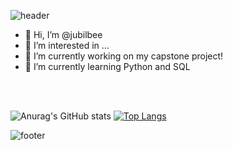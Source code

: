 ![header](https://capsule-render.vercel.app/api?type=waving&height=250&section=header&text=Camilla%20Babb&fontSize=75&color=gradient&customColorList=2&fontAlign=70)
<!--[<img align="left" alt="camillababb | Linkedin" width="22px" src="./logmein.svg" />][Linkedin] -->

- 👋 Hi, I’m @jubilbee
- 👀 I’m interested in ...
- 🔭 I’m currently working on my capstone project!
- 🌱 I’m currently learning Python and SQL
<!--```yaml
* YOUR TEXT GOES HERE *
```-->

<br/><br/>


<!---
jubilbee/jubilbee is a ✨ special ✨ repository because its `README.md` (this file) appears on your GitHub profile.
You can click the Preview link to take a look at your changes.
--->
![Anurag's GitHub stats](https://github-readme-stats.vercel.app/api?username=jubilbee&show_icons=true&theme=tokyonight)
[![Top Langs](https://github-readme-stats.vercel.app/api/top-langs/?username=jubilbee&theme=tokyonight)](https://github.com/anuraghazra/github-readme-stats)
<br/>

![footer](https://capsule-render.vercel.app/api?type=waving&height=100&section=footer&color=gradient&customColorList=2)

[Linkedin]:https://www.linkedin.com/in/camillababb/
